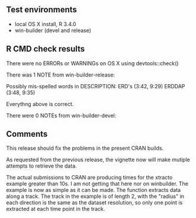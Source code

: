## Test environments
* local OS X install, R 3.4.0
* win-builder (devel and release)

## R CMD check results
There were no ERRORs or WARNINGs on OS X using devtools::check()


There was 1 NOTE from win-builder-release:

Possibly mis-spelled words in DESCRIPTION:
  ERD's (3:42, 9:29)
  ERDDAP (3:48, 9:35)

Everythng above is correct.



There were 0 NOTEs from win-builder-devel:


## Comments

This release should fix the problems in the present CRAN builds.

As requested from the previous release,  the vignette now will make mutiple attempts to retrieve the data.

The actual submissions to CRAN are producing times for the xtracto example greater than 10s.  I am not getting that here nor on winbuilder.  The example is now as simple as it can be made.  The function extracts data along a track.  The track in the example is of length 2,  with the "radius" in each direction is the same as the dataset resolution,  so only one point is extracted at each time point in the track. 
